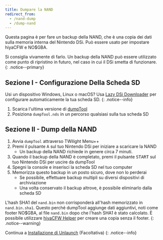 ```yaml
---
title: Dumpare la NAND
redirect_from:
  - /nand-dump
  - /dump-nand
---
```


Questa pagina è per fare un backup della NAND, che è una copia dei dati sulla memoria interna del Nintendo DSi. Può essere usato per impostare hiyaCFW e NO$GBA.

Si consiglia vivamente di farlo. Un backup della NAND può essere utilizzato come punto di ripristino in futuro, nel caso in cui il DSi smetta di funzionare.
{: .notice--primary}

## Sezione I - Configurazione Della Scheda SD

Usi un dispositivo Windows, Linux o macOS? Usa [Lazy DSi Downloader](lazy-dsi-downloader) per configurare automaticamente la tua scheda SD.
{: .notice--info}

1. Scarica l'ultima versione di [dumpTool](https://github.com/zoogie/dumpTool/releases/latest/download/dumpTool.nds)
1. Posiziona `dumpTool.nds` in un percorso qualsiasi sulla tua scheda SD

## Sezione II - Dump della NAND
1. Avvia `dumpTool` attraverso TWilight Menu++
1. Premi il pulsante <kbd class="face">A</kbd> sul tuo Nintendo DSi per iniziare a scaricare la NAND
   - Un backup della NAND richiede in genere circa 7 minuti.
1. Quando il backup della NAND è completato, premi il pulsante <kbd>START</kbd> sul tuo Nintendo DSi per uscire da dumpTool
1. Spegni la console e inserisci la scheda SD nel tuo computer
1. Memorizza questo backup in un posto sicuro, dove non lo perderai
   - Se possibile, effettuare backup multipli su diversi dispositivi di archiviazione
   - Una volta conservato il backup altrove, è possibile eliminarlo dalla scheda SD

L'hash SHA1 del `nand.bin` non corrisponderà all'hash memorizzato in `nand.bin.sha1`. Questo perché dumpTool aggiunge dati aggiuntivi, noti come footer NO$GBA, al file `nand.bin` dopo che l'hash SHA1 è stato calcolato. È possibile utilizzare [hiyaCFW Helper](https://github.com/mondul/HiyaCFW-Helper/releases) per creare una copia senza il footer.
{: .notice--warning}

Continua a [Installazione di Unlaunch](installing-unlaunch) (Facoltativa)
{: .notice--info}
